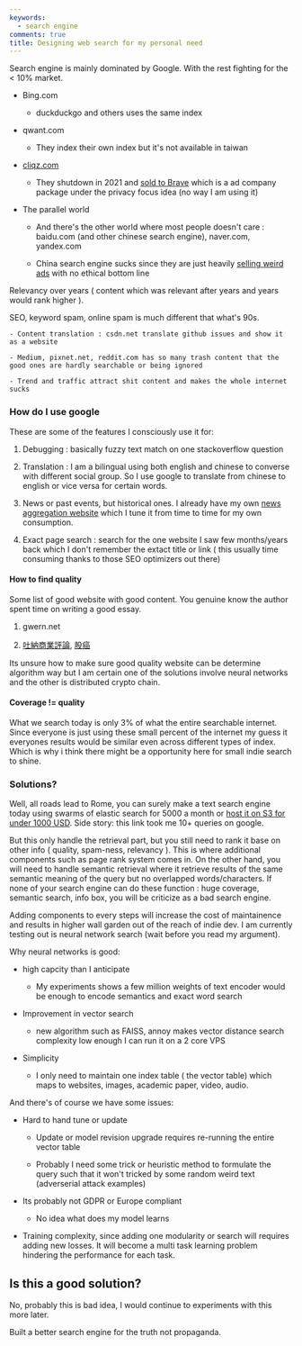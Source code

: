 ```yaml
---
keywords:
  - search engine
comments: true
title: Designing web search for my personal need
---
```


Search engine is mainly dominated by Google. With the rest fighting for the < 10% market.

* Bing.com
    
    - duckduckgo and others uses the same index

* qwant.com

    - They index their own index but it's not available in taiwan

* [cliqz.com](https://cliqz.com/en/whycliqz/search-engine)

    - They shutdown in 2021 and [sold to Brave](https://brave.com/brave-search) which is a ad company package under the privacy focus idea (no way I am using it)


* The parallel world

    - And there's the other world where most people doesn't care : baidu.com (and other chinese search engine), naver.com, yandex.com

    - China search engine sucks since they are just heavily [selling weird ads](https://zh.wikipedia.org/wiki/%E7%99%BE%E5%BA%A6%E7%AB%9E%E4%BB%B7%E6%8E%92%E5%90%8D%E4%BA%8B%E4%BB%B6) with no ethical bottom line 

Relevancy over years ( content which was relevant after years and years would rank higher ).

SEO, keyword spam, online spam is much different that what's 90s. 

    - Content translation : csdn.net translate github issues and show it as a website

    - Medium, pixnet.net, reddit.com has so many trash content that the good ones are hardly searchable or being ignored

    - Trend and traffic attract shit content and makes the whole internet sucks

### How do I use google

These are some of the features I consciously use it for:

1. Debugging : basically fuzzy text match on one stackoverflow question

2. Translation : I am a bilingual using both english and chinese to converse with different social group. So I use google to translate from chinese to english or vice versa for certain words.

3. News or past events, but historical ones. I already have my own [news aggregation website](https://todayheadlines.live/) which I tune it from time to time for my own consumption.

4. Exact page search : search for the one website I saw few months/years back which I don't remember the extact title or link ( this usually time consuming thanks to those SEO optimizers out there)


#### How to find quality 

Some list of good website with good content. You genuine know the author spent time on writing a good essay. 

1. gwern.net

2. [吐納商業評論](https://tuna.to), [股癌](https://gooaye.com)

Its unsure how to make sure good quality website can be determine algorithm way but I am certain one of the solutions involve neural networks and the other is distributed crypto chain.

#### Coverage != quality

What we search today is only 3% of what the entire searchable internet. Since everyone is just using these small percent of the internet my guess it everyones results would be similar even across different types of index. Which is why i think there might be a opportunity here for small indie search to shine.

### Solutions?

Well, all roads lead to Rome, you can surely make a text search engine today using swarms of elastic search for 5000 a month or [host it on S3 for under 1000 USD](https://quickwit.io/blog/commoncrawl/). Side story: this link took me 10+ queries on google.

But this only handle the retrieval part, but you still need to rank it base on other info ( quality, spam-ness, relevancy ). This is where additional components such as page rank system comes in. On the other hand, you will need to handle semantic retrieval where it retrieve results of the same semantic meaning of the query but no overlapped words/characters. If none of your search engine can do these function : huge coverage, semantic search, info box, you will be criticize as a bad search engine.

Adding components to every steps will increase the cost of maintainence and results in higher wall garden out of the reach of indie dev. I am currently testing out is neural network search (wait before you read my argument). 

Why neural networks is good:

* high capcity than I anticipate

    - My experiments shows a few million weights of text encoder would be enough to encode semantics and exact word search

* Improvement in vector search

    - new algorithm such as FAISS, annoy makes vector distance search complexity low enough I can run it on a 2 core VPS

* Simplicity

    - I only need to maintain one index table ( the vector table) which maps to websites, images, academic paper, video, audio.

And there's of course we have some issues:

* Hard to hand tune or update

    - Update or model revision upgrade requires re-running the entire vector table

    - Probably I need some trick or heuristic method to formulate the query such that it won't tricked by some random weird text (adverserial attack examples)

* Its probably not GDPR or Europe compliant

    - No idea what does my model learns

* Training complexity, since adding one modularity or search will requires adding new losses. It will become a multi task learning problem hindering the performance for each task.

## Is this a good solution?

No, probably this is bad idea, I would continue to experiments with this more later. 

Built a better search engine for the truth not propaganda.
